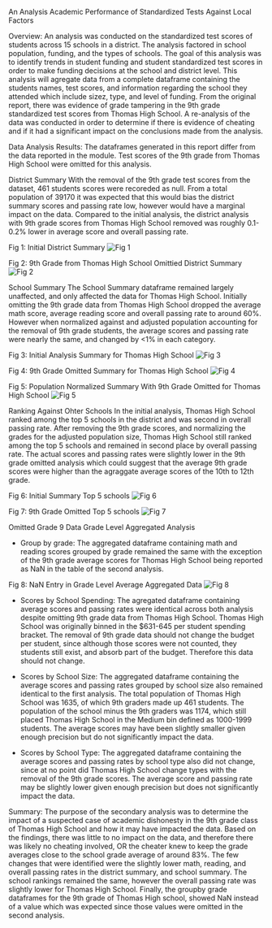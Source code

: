 An Analysis Academic Performance of Standardized Tests Against Local Factors

Overview:
An analysis was conducted on the standardized test scores of students across 15 schools in a district.  The analysis factored in school population, funding, and the types of schools. The goal of this analysis was to identify trends in student funding and student standardized test scores in order to make funding decisions at the school and district level. This analysis will agregate data from a complete dataframe containing the students names, test scores, and information regarding the school they attended which include sizez, type, and level of funding. From the original report, there was evidence of grade tampering in the 9th grade standardized test scores from Thomas High School.  A re-analysis of the data was conducted in order to determine if there is evidence of cheating and if it had a significant impact on the conclusions made from the analysis.

Data Analysis Results:
The dataframes generated in this report differ from the data reported in the module.  Test scores of the 9th grade from Thomas High School were omitted for this analysis.

District Summary
With the removal of the 9th grade test scores from the dataset, 461 students scores were recoreded as null.  From a total population of 39170 it was expected that this would bias the district summary scores and passing rate low, however would have a marginal impact on the data.  Compared to the initial analysis, the district analysis with 9th grade scores from Thomas High School removed was roughly 0.1-0.2% lower in average score and overall passing rate.

Fig 1: Initial District Summary
![Fig 1](https://user-images.githubusercontent.com/108313294/181306302-e9926ca5-d0d0-4b43-bc5b-44e4e3b56fa9.png)

Fig 2: 9th Grade from Thomas High School Omittied District Summary
![Fig 2](https://user-images.githubusercontent.com/108313294/181306301-45ecb0e8-0fb5-4cb2-b39d-ded84ff3b14b.png)

School Summary 
The School Summary dataframe remained largely unaffected, and only affected the data for Thomas High School.  Initially omitting the 9th grade data from Thomas High School dropped the average math score, average reading score and overall passing rate to around 60%.  However when normalized against and adjusted population accounting for the removal of 9th grade students, the average scores and passing rate were nearly the same, and changed by <1% in each category.

Fig 3: Initial Analysis Summary for Thomas High School
![Fig 3](https://user-images.githubusercontent.com/108313294/181306334-d93336f9-4446-4aa9-87a3-a7421c772bf4.png)

Fig 4: 9th Grade Omitted Summary for Thomas High School
![Fig 4](https://user-images.githubusercontent.com/108313294/181306348-26f9084c-3f70-47a6-813d-d2cd6b46d59a.png)

Fig 5: Population Normalized Summary With 9th Grade Omitted for Thomas High School
![Fig 5](https://user-images.githubusercontent.com/108313294/181306364-d8b5557a-bcb9-4917-9580-a8d4ada2f123.png)

Ranking Against Ohter Schools
In the initial analysis, Thomas High School ranked among the top 5 schools in the district and was second in overall passing rate.  After removing the 9th grade scores, and normalizing the grades for the adjusted population size, Thomas High School still ranked among the top 5 schools and remained in second place by overall passing rate.  The actual scores and passing rates were slightly lower in the 9th grade omitted analysis which could suggest that the average 9th grade scores were higher than the agraggate average scores of the 10th to 12th grade.

Fig 6: Initial Summary Top 5 schools
![Fig 6](https://user-images.githubusercontent.com/108313294/181306389-0cbaf11e-6517-467d-85d1-bb201adee30f.png)

Fig 7: 9th Grade Omitted Top 5 schools
![Fig 7](https://user-images.githubusercontent.com/108313294/181306400-209d019a-1083-4f68-931f-1ed1901b0fdd.png)

Omitted Grade 9 Data Grade Level Aggregated Analysis

  * Group by grade: The aggregated dataframe containing math and reading scores grouped by grade remained the same with the exception of the 9th grade average scores for Thomas High School being reported as NaN in the table of the second analysis.

Fig 8: NaN Entry in Grade Level Average Aggregated Data
![Fig 8](https://user-images.githubusercontent.com/108313294/181306410-09e12f84-edf9-4425-a1d1-9b378f877304.png)

 * Scores by School Spending: The agregated dataframe containing average scores and passing rates were identical across both analysis despite omitting 9th grade data from Thomas High School.  Thomas High School was originally binned in the $631-645 per student spending bracket.  The removal of 9th grade data should not change the budget per student, since although those scores were not counted, they students still exist, and absorb part of the budget.  Therefore this data should not change.
 
 * Scores by School Size: The aggregated dataframe containing the average scores and passing rates grouped by school size also remained identical to the first analysis.  The total population of Thomas High School was 1635, of which 9th graders made up 461 students.  The population of the school minus the 9th graders was 1174, which still placed Thomas High School in the Medium bin defined as 1000-1999 students. The average scores may have been slightly smaller given enough precision but do not significantly impact the data.

* Scores by School Type: The aggregated dataframe containing the average scores and passing rates by school type also did not change, since at no point did Thomas High School change types with the removal of the 9th grade scores. The average score and passing rate may be slightly lower given enough precision but does not significantly impact the data.

Summary:
The purpose of the secondary analysis was to determine the impact of a suspected case of academic dishonesty in the 9th grade class of Thomas High School and how it may have impacted the data.  Based on the findings, there was little to no impact on the data, and therefore there was likely no cheating involved, OR the cheater knew to keep the grade averages close to the school grade average of around 83%.  The few changes that were identified were the slightly lower math, reading, and overall passing rates in the district summary, and school summary. The school rankings remained the same, however the overall passing rate was slightly lower for Thomas High School. Finally, the groupby grade dataframes for the 9th grade of Thomas High school, showed NaN instead of a value which was expected since those values were omitted in the second analysis.



